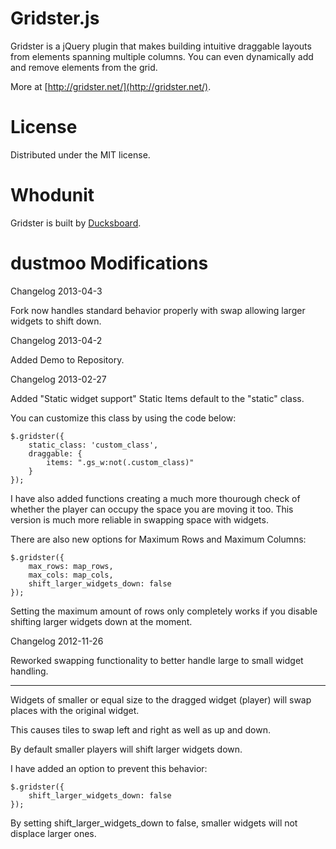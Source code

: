 Gridster.js
===========

Gridster is a jQuery plugin that makes building intuitive draggable
layouts from elements spanning multiple columns. You can even
dynamically add and remove elements from the grid.

More at [http://gridster.net/](http://gridster.net/).

License
=======

Distributed under the MIT license.

Whodunit
========

Gridster is built by [Ducksboard](http://ducksboard.com/).

dustmoo Modifications
===========

Changelog 2013-04-3

Fork now handles standard behavior properly with swap allowing larger widgets to shift down.

Changelog 2013-04-2

Added Demo to Repository.

Changelog 2013-02-27

Added "Static widget support" Static Items default to the "static" class.

You can customize this class by using the code below:

	$.gridster({
		static_class: 'custom_class',
		draggable: {
            items: ".gs_w:not(.custom_class)"
        }
	});

I have also added functions creating a much more thourough check of whether the player can occupy the space you are moving it too.
This version is much more reliable in swapping space with widgets.

There are also new options for Maximum Rows and Maximum Columns:
	
	$.gridster({
		max_rows: map_rows,
    	max_cols: map_cols,
    	shift_larger_widgets_down: false
    });

Setting the maximum amount of rows only completely works if you disable shifting larger widgets down at the moment. 


Changelog 2012-11-26

Reworked swapping functionality to better handle large to small widget handling.

---

Widgets of smaller or equal size to the dragged widget (player) 
will swap places with the original widget. 

This causes tiles to swap left and right as well as up and down.

By default smaller players will shift larger widgets down.

I have added an option to prevent this behavior:

	$.gridster({
		shift_larger_widgets_down: false
	});

By setting shift_larger_widgets_down to false, smaller widgets will not displace larger ones.



